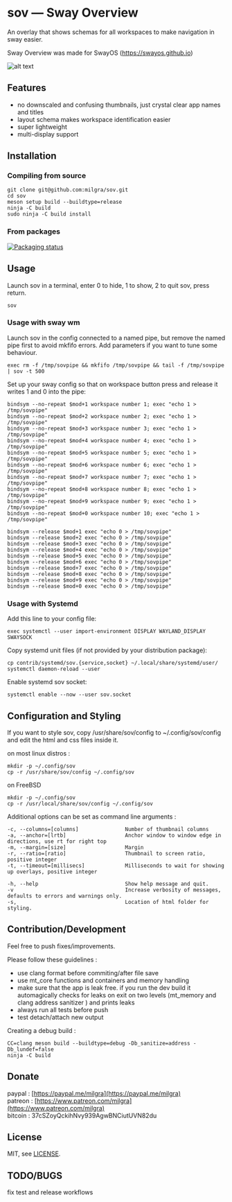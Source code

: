 # sov — Sway Overview

An overlay that shows schemas for all workspaces to make navigation in sway easier.

Sway Overview was made for SwayOS (https://swayos.github.io)

![alt text](screenshot.png)

## Features ##

- no downscaled and confusing thumbnails, just crystal clear app names and titles
- layout schema makes workspace identification easier
- super lightweight   
- multi-display support

## Installation

### Compiling from source

```
git clone git@github.com:milgra/sov.git
cd sov
meson setup build --buildtype=release
ninja -C build
sudo ninja -C build install
```

### From packages

[![Packaging status](https://repology.org/badge/tiny-repos/sov.svg)](https://repology.org/project/sov/versions)

## Usage

Launch sov in a terminal, enter 0 to hide, 1 to show, 2 to quit sov, press return.

```
sov
```

### Usage with sway wm

Launch sov in the config connected to a named pipe, but remove the named pipe first to avoid mkfifo errors. Add parameters if you want to tune some behaviour.

```
exec rm -f /tmp/sovpipe && mkfifo /tmp/sovpipe && tail -f /tmp/sovpipe | sov -t 500
```

Set up your sway config so that on workspace button press and release it writes 1 and 0 into the pipe:

```
bindsym --no-repeat $mod+1 workspace number 1; exec "echo 1 > /tmp/sovpipe"
bindsym --no-repeat $mod+2 workspace number 2; exec "echo 1 > /tmp/sovpipe"
bindsym --no-repeat $mod+3 workspace number 3; exec "echo 1 > /tmp/sovpipe"
bindsym --no-repeat $mod+4 workspace number 4; exec "echo 1 > /tmp/sovpipe"
bindsym --no-repeat $mod+5 workspace number 5; exec "echo 1 > /tmp/sovpipe"
bindsym --no-repeat $mod+6 workspace number 6; exec "echo 1 > /tmp/sovpipe"
bindsym --no-repeat $mod+7 workspace number 7; exec "echo 1 > /tmp/sovpipe"
bindsym --no-repeat $mod+8 workspace number 8; exec "echo 1 > /tmp/sovpipe"
bindsym --no-repeat $mod+9 workspace number 9; exec "echo 1 > /tmp/sovpipe"
bindsym --no-repeat $mod+0 workspace number 10; exec "echo 1 > /tmp/sovpipe"

bindsym --release $mod+1 exec "echo 0 > /tmp/sovpipe"
bindsym --release $mod+2 exec "echo 0 > /tmp/sovpipe"
bindsym --release $mod+3 exec "echo 0 > /tmp/sovpipe"
bindsym --release $mod+4 exec "echo 0 > /tmp/sovpipe"
bindsym --release $mod+5 exec "echo 0 > /tmp/sovpipe"
bindsym --release $mod+6 exec "echo 0 > /tmp/sovpipe"
bindsym --release $mod+7 exec "echo 0 > /tmp/sovpipe"
bindsym --release $mod+8 exec "echo 0 > /tmp/sovpipe"
bindsym --release $mod+9 exec "echo 0 > /tmp/sovpipe"
bindsym --release $mod+0 exec "echo 0 > /tmp/sovpipe"
```

### Usage with Systemd

Add this line to your config file:

```
exec systemctl --user import-environment DISPLAY WAYLAND_DISPLAY SWAYSOCK
```

Copy systemd unit files (if not provided by your distribution package):

```
cp contrib/systemd/sov.{service,socket} ~/.local/share/systemd/user/
systemctl daemon-reload --user
```

Enable systemd sov socket:

```
systemctl enable --now --user sov.socket
```

## Configuration and Styling ##

If you want to style sov, copy /usr/share/sov/config to ~/.config/sov/config and edit the html and css files inside it.

on most linux distros :
```
mkdir -p ~/.config/sov
cp -r /usr/share/sov/config ~/.config/sov
```

on FreeBSD
```
mkdir -p ~/.config/sov
cp -r /usr/local/share/sov/config ~/.config/sov
```

Additional options can be set as command line arguments :

```
-c, --columns=[columns]               Number of thumbnail columns
-a, --anchor=[lrtb]                   Anchor window to window edge in directions, use rt for right top
-m, --margin=[size]                   Margin
-r, --ratio=[ratio]                   Thumbnail to screen ratio, positive integer
-t, --timeout=[millisecs]             Milliseconds to wait for showing up overlays, positive integer

-h, --help                            Show help message and quit.
-v                                    Increase verbosity of messages, defaults to errors and warnings only.
-s,                                   Location of html folder for styling.
```

## Contribution/Development ##

Feel free to push fixes/improvements.

Please follow these guidelines :

- use clang format before commiting/after file save
- use mt_core functions and containers and memory handling
- make sure that the app is leak free. if you run the dev build it automagically checks for leaks on exit on two levels (mt_memory and clang address sanitizer ) and prints leaks
- always run all tests before push
- test detach/attach new output

Creating a debug build :

```
CC=clang meson build --buildtype=debug -Db_sanitize=address -Db_lundef=false
ninja -C build
```

## Donate ##

paypal : [https://paypal.me/milgra](https://paypal.me/milgra)  
patreon : [https://www.patreon.com/milgra](https://www.patreon.com/milgra)  
bitcoin : 37cSZoyQckihNvy939AgwBNCiutUVN82du  

## License ##

MIT, see [LICENSE](/LICENSE).

## TODO/BUGS ##

fix test and release workflows  

